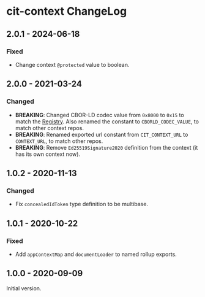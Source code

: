 # cit-context ChangeLog

## 2.0.1 - 2024-06-18

### Fixed
- Change context `@protected` value to boolean.

## 2.0.0 - 2021-03-24

### Changed
- **BREAKING**: Changed CBOR-LD codec value from `0x8000` to `0x15` to match 
  the [Registry](https://digitalbazaar.github.io/cbor-ld-spec/#term-codec-registry). Also renamed
  the constant to `CBORLD_CODEC_VALUE`, to match other context repos.
- **BREAKING**: Renamed exported url constant from `CIT_CONTEXT_URL` to `CONTEXT_URL`, to match
  other repos.
- **BREAKING**: Remove `Ed25519Signature2020` definition from the context (it has its own context
  now).

## 1.0.2 - 2020-11-13

### Changed
- Fix `concealedIdToken` type definition to be multibase.

## 1.0.1 - 2020-10-22

### Fixed
- Add `appContextMap` and `documentLoader` to named rollup exports.

## 1.0.0 - 2020-09-09

Initial version.
